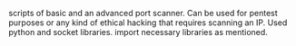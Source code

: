 scripts of basic and an advanced port scanner. Can be used for pentest purposes or any kind of ethical  hacking that requires scanning an IP. Used python and socket libraries. import necessary libraries as mentioned.
